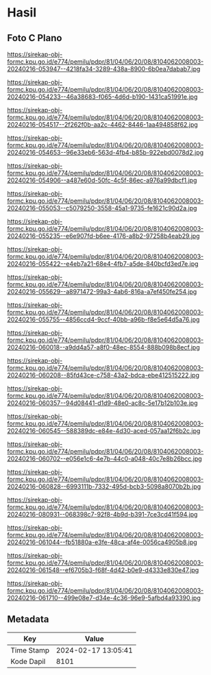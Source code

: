 # Hasil

## Foto C Plano

https://sirekap-obj-formc.kpu.go.id/e774/pemilu/pdpr/81/04/06/20/08/8104062008003-20240216-053947--4218fa34-3289-438a-8900-6b0ea7dabab7.jpg

https://sirekap-obj-formc.kpu.go.id/e774/pemilu/pdpr/81/04/06/20/08/8104062008003-20240216-054233--46a38683-f065-4d6d-b190-1431ca51991e.jpg

https://sirekap-obj-formc.kpu.go.id/e774/pemilu/pdpr/81/04/06/20/08/8104062008003-20240216-054517--2f262f0b-aa2c-4462-8446-1aa494858f62.jpg

https://sirekap-obj-formc.kpu.go.id/e774/pemilu/pdpr/81/04/06/20/08/8104062008003-20240216-054653--96e33eb6-563d-4fb4-b85b-922ebd0078d2.jpg

https://sirekap-obj-formc.kpu.go.id/e774/pemilu/pdpr/81/04/06/20/08/8104062008003-20240216-054906--a487e60d-50fc-4c5f-86ec-a976a99dbcf1.jpg

https://sirekap-obj-formc.kpu.go.id/e774/pemilu/pdpr/81/04/06/20/08/8104062008003-20240216-055053--c5079250-3558-45a1-9735-fe1621c90d2a.jpg

https://sirekap-obj-formc.kpu.go.id/e774/pemilu/pdpr/81/04/06/20/08/8104062008003-20240216-055235--e6e907fd-b6ee-4176-a8b2-97258b4eab29.jpg

https://sirekap-obj-formc.kpu.go.id/e774/pemilu/pdpr/81/04/06/20/08/8104062008003-20240216-055422--e4eb7a21-68e4-4fb7-a5de-840bcfd3ed7e.jpg

https://sirekap-obj-formc.kpu.go.id/e774/pemilu/pdpr/81/04/06/20/08/8104062008003-20240216-055629--a8971472-99a3-4ab6-816a-a7ef450fe254.jpg

https://sirekap-obj-formc.kpu.go.id/e774/pemilu/pdpr/81/04/06/20/08/8104062008003-20240216-055755--4856ccd4-9ccf-40bb-a96b-f8e5e64d5a76.jpg

https://sirekap-obj-formc.kpu.go.id/e774/pemilu/pdpr/81/04/06/20/08/8104062008003-20240216-060018--a9dd4a57-a8f0-48ec-8554-888b098b8ecf.jpg

https://sirekap-obj-formc.kpu.go.id/e774/pemilu/pdpr/81/04/06/20/08/8104062008003-20240216-060208--85fd43ce-c758-43a2-bdca-ebe412515222.jpg

https://sirekap-obj-formc.kpu.go.id/e774/pemilu/pdpr/81/04/06/20/08/8104062008003-20240216-060357--94d08441-d1d9-48e0-ac8c-5e17b12b103e.jpg

https://sirekap-obj-formc.kpu.go.id/e774/pemilu/pdpr/81/04/06/20/08/8104062008003-20240216-060545--588389dc-e84e-4d30-aced-057aa12f6b2c.jpg

https://sirekap-obj-formc.kpu.go.id/e774/pemilu/pdpr/81/04/06/20/08/8104062008003-20240216-060702--e056e1c6-4e7b-44c0-a048-40c7e8b26bcc.jpg

https://sirekap-obj-formc.kpu.go.id/e774/pemilu/pdpr/81/04/06/20/08/8104062008003-20240216-060828--6993111b-7332-495d-bcb3-5098a8070b2b.jpg

https://sirekap-obj-formc.kpu.go.id/e774/pemilu/pdpr/81/04/06/20/08/8104062008003-20240216-080931--068398c7-92f8-4b9d-b391-7ce3cd41f594.jpg

https://sirekap-obj-formc.kpu.go.id/e774/pemilu/pdpr/81/04/06/20/08/8104062008003-20240216-061044--fb51880a-e3fe-48ca-af4e-0056ca4905b8.jpg

https://sirekap-obj-formc.kpu.go.id/e774/pemilu/pdpr/81/04/06/20/08/8104062008003-20240216-061548--ef6705b3-f68f-4d42-b0e9-d4333e830e47.jpg

https://sirekap-obj-formc.kpu.go.id/e774/pemilu/pdpr/81/04/06/20/08/8104062008003-20240216-061710--499e08e7-d34e-4c36-96e9-5afbd4a93390.jpg


## Metadata

| Key        | Value               |
| ---------- | ------------------- |
| Time Stamp | 2024-02-17 13:05:41 |
| Kode Dapil | 8101                |



